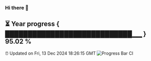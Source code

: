 ### Hi there 👋
⏳ Year progress { ████████████████████████████▁▁ } 95.02 %
---
⏰ Updated on Fri, 13 Dec 2024 18:26:15 GMT
![Progress Bar CI](https://github.com/liununu/liununu/workflows/Progress%20Bar%20CI/badge.svg)

